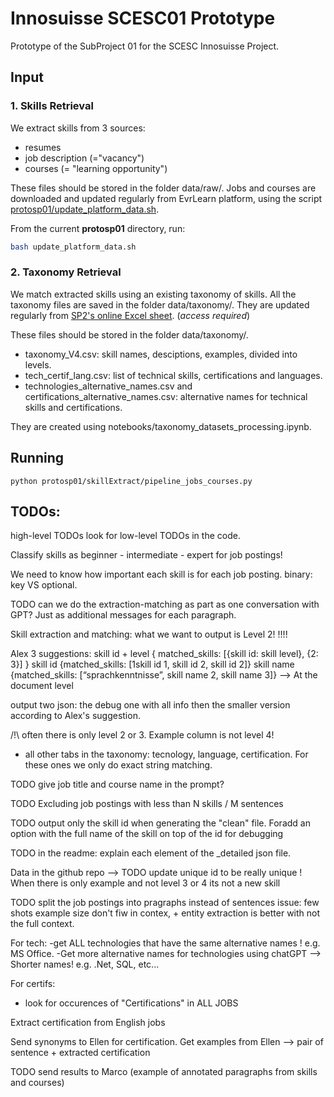 # Innosuisse SCESC01 Prototype

Prototype of the SubProject 01 for the SCESC Innosuisse Project.

## Input

### 1. Skills Retrieval

We extract skills from 3 sources:

* resumes
* job description (="vacancy")
* courses (= "learning opportunity")

These files should be stored in the folder data/raw/. 
Jobs and courses are downloaded and updated regularly from EvrLearn platform, using the script [protosp01/update_platform_data.sh](protosp01/update_platform_data.sh).

From the current **protosp01** directory, run:

```bash
bash update_platform_data.sh
```

### 2. Taxonomy Retrieval

We match extracted skills using an existing taxonomy of skills. All the taxonomy files are saved in the folder data/taxonomy/. They are updated regularly from [SP2's online Excel sheet](https://universitaetstgallen.sharepoint.com/:x:/r/sites/O365-PRJ-IWI-Research/_layouts/15/doc2.aspx?sourcedoc=%7BC9BB110D-819F-4469-9127-054ABB53EF09%7D&file=KompetenzmodellKodierbuch.xlsx&action=default&mobileredirect=true&cid=34b78d05-ea86-4ef7-b348-18d57854d510).
(*access required*)

These files should be stored in the folder data/taxonomy/.

* taxonomy_V4.csv: skill names, desciptions, examples, divided into levels.
* tech_certif_lang.csv: list of technical skills, certifications and languages.
* technologies_alternative_names.csv and certifications_alternative_names.csv: alternative names for technical skills and certifications.

They are created using notebooks/taxonomy_datasets_processing.ipynb.

## Running

```shell script
python protosp01/skillExtract/pipeline_jobs_courses.py
```


## TODOs:

high-level TODOs
look for low-level TODOs in the code.


Classify skills as beginner - intermediate - expert for job postings!

We need to know how important each skill is for each job posting. binary: key VS optional.

TODO can we do the extraction-matching as part as one conversation with GPT? Just as additional messages for each paragraph.

Skill extraction and matching: what we want to output is Level 2! !!!!

Alex 3 suggestions:
skill id + level
{ matched_skills: [{skill id: skill level}, {2: 3}] }
skill id
{matched_skills: [1skill id 1, skill id 2, skill id 2]}
skill name
{matched_skills: [“sprachkenntnisse”, skill name 2, skill name 3]}
--> At the document level

output two json: the debug one with all info then the smaller version according to Alex's suggestion.


/!\ often there is only level 2 or 3. Example column is not level 4!
+ all other tabs in the taxonomy: tecnology, language, certification.
For these ones we only do exact string matching.

TODO give job title and course name in the prompt?

TODO Excluding job postings with less than N skills / M sentences

TODO output only the skill id when generating the "clean" file. Foradd an option with the full name of the skill on top of the id for debugging

TODO in the readme: explain each element of the _detailed json file.

Data in the github repo
--> TODO update unique id to be really unique ! When there is only example and not level 3 or 4 its not a new skill

TODO split the job postings into pragraphs instead of sentences
issue: few shots example size don't fiw in contex, + entity extraction is better with not the full context.


For tech: 
-get ALL technologies that have the same alternative names ! e.g. MS Office.
-Get more alternative names for technologies using chatGPT --> Shorter names! e.g. .Net, SQL, etc...

For certifs:
- look for occurences of "Certifications" in ALL JOBS

Extract certification from English jobs

Send synonyms to Ellen for certification.
Get examples from Ellen --> pair of sentence + extracted certification

TODO send results to Marco (example of annotated paragraphs from skills and courses)


